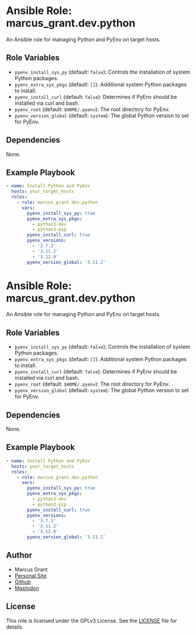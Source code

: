 # Ansible Role: marcus_grant.dev.python

An Ansible role for managing Python and PyEnv on target hosts.

## Role Variables

- `pyenv_install_sys_py` (default: `false`): Controls the installation of system Python packages.
- `pyenv_extra_sys_pkgs` (default: `[]`): Additional system Python packages to install.
- `pyenv_install_curl` (default: `false`): Determines if PyEnv should be installed via curl and bash.
- `pyenv_root` (default: `$HOME/.pyenv`): The root directory for PyEnv.
- `pyenv_version_global` (default: `system`): The global Python version to set for PyEnv.

## Dependencies

None.

## Example Playbook

```yaml
- name: Install Python and PyEnv
  hosts: your_target_hosts
  roles:
    - role: marcus_grant.dev.python
      vars:
        pyenv_install_sys_py: true
        pyenv_extra_sys_pkgs:
          - python3-dev
          - python3-pip
        pyenv_install_curl: true
        pyenv_versions:
          - '3.7.3'
          - '3.11.2'
          - '3.12.0'
        pyenv_version_global: '3.11.2'
```

# Ansible Role: marcus_grant.dev.python

An Ansible role for managing Python and PyEnv on target hosts.

## Role Variables

- `pyenv_install_sys_py` (default: `false`): Controls the installation of system Python packages.
- `pyenv_extra_sys_pkgs` (default: `[]`): Additional system Python packages to install.
- `pyenv_install_curl` (default: `false`): Determines if PyEnv should be installed via curl and bash.
- `pyenv_root` (default: `$HOME/.pyenv`): The root directory for PyEnv.
- `pyenv_version_global` (default: `system`): The global Python version to set for PyEnv.

## Dependencies

None.

## Example Playbook

```yaml
- name: Install Python and PyEnv
  hosts: your_target_hosts
  roles:
    - role: marcus_grant.dev.python
      vars:
        pyenv_install_sys_py: true
        pyenv_extra_sys_pkgs:
          - python3-dev
          - python3-pip
        pyenv_install_curl: true
        pyenv_versions:
          - '3.7.3'
          - '3.11.2'
          - '3.12.0'
        pyenv_version_global: '3.11.2'
```

## Author

- Marcus Grant
- [Personal Site](https://marcusgrant.me)
- [Github](https://github.com/marcus-grant)
- [Mastodon](https://fosstodon.org/@marcusgrant)

## License

This role is licensed under the GPLv3 License.
See the [LICENSE](./LICENSE) file for details.

